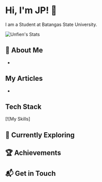 # Hi, I'm JP! 👋

I am a Student at Batangas State University.

![Unfien's Stats](https://github-readme-stats.vercel.app/api?username=Unfien-2007&theme=vue-dark&show_icons=true&hide_border=true&count_private=true)

## 🚀 About Me

-

## My Articles
- 


## Tech Stack
[![My Skills]

## 🌱 Currently Exploring


 ## 🏆 Achievements



## 📬 Get in Touch



<!--

Here are some ideas to get you started:

- 🔭 I’m currently working on ...
- 🌱 I’m currently learning ...
- 👯 I’m looking to collaborate on ...
- 🤔 I’m looking for help with ...
- 💬 Ask me about ...
- 📫 How to reach me: ...
- 😄 Pronouns: ...
- ⚡ Fun fact: ...
-->
